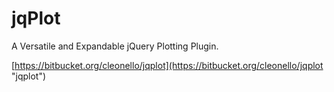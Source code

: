 jqPlot
======================
A Versatile and Expandable jQuery Plotting Plugin.

[https://bitbucket.org/cleonello/jqplot](https://bitbucket.org/cleonello/jqplot "jqplot")
